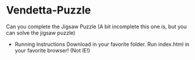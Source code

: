 Vendetta-Puzzle
===============

Can you complete the Jigsaw Puzzle (A bit incomplete this one is, but you can solve the jigsaw puzzle)

* Running Instructions
    Download in your favorite folder. Run index.html in your favorite browser! (Not IE!)
